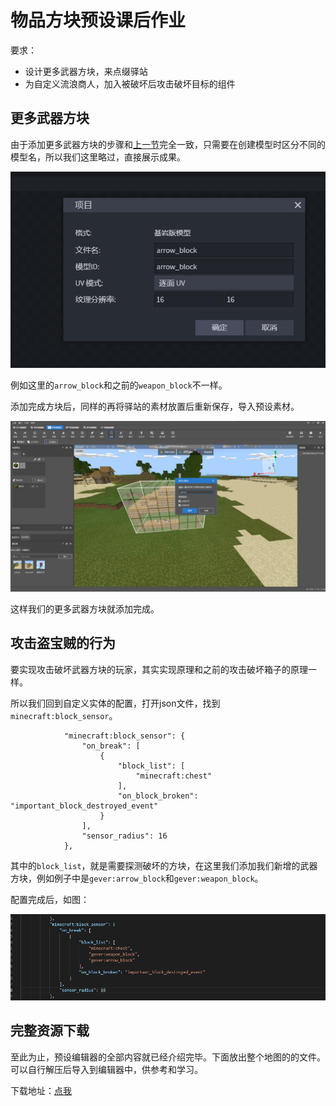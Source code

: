 # 物品方块预设课后作业

要求：

- 设计更多武器方块，来点缀驿站
- 为自定义流浪商人，加入被破坏后攻击破坏目标的组件

## 更多武器方块

由于添加更多武器方块的步骤和[上一节](./2-制作物品方块预设.html)完全一致，只需要在创建模型时区分不同的模型名，所以我们这里略过，直接展示成果。

![](./images/43.png)

例如这里的`arrow_block`和之前的`weapon_block`不一样。

添加完成方块后，同样的再将驿站的素材放置后重新保存，导入预设素材。

![](./images/44.png)

这样我们的更多武器方块就添加完成。

## 攻击盗宝贼的行为

要实现攻击破坏武器方块的玩家，其实实现原理和之前的攻击破坏箱子的原理一样。

所以我们回到自定义实体的配置，打开json文件，找到`minecraft:block_sensor`。

```
			"minecraft:block_sensor": {
                "on_break": [
                    {
                        "block_list": [
                            "minecraft:chest"
                        ],
                        "on_block_broken": "important_block_destroyed_event"
                    }
                ],
                "sensor_radius": 16
            },
```

其中的`block_list`，就是需要探测破坏的方块，在这里我们添加我们新增的武器方块，例如例子中是`gever:arrow_block`和`gever:weapon_block`。

配置完成后，如图：

![](./images/45.png)

## 完整资源下载

至此为止，预设编辑器的全部内容就已经介绍完毕。下面放出整个地图的的文件。可以自行解压后导入到编辑器中，供参考和学习。

下载地址：[点我](https://g79.gdl.netease.com/preset_tutorial_res.zip)